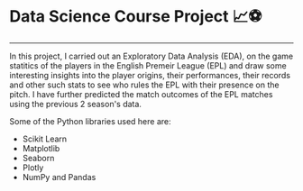 # Data Science Course Project 📈⚽
***
In this project, I carried out an Exploratory Data Analysis (EDA), on the game statitics of the players in the English Premeir League (EPL) and draw some interesting insights into the player origins, their performances, their records and other such stats to see who rules the EPL with their presence on the pitch. I have further predicted the match outcomes of the EPL matches using the previous 2 season's data.

Some of the Python libraries used here are:
- Scikit Learn
- Matplotlib
- Seaborn
- Plotly
- NumPy and Pandas
